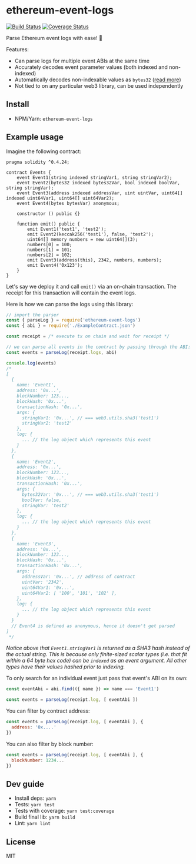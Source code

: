# ethereum-event-logs

[![Build Status](https://api.travis-ci.org/hiddentao/ethereum-event-logs.svg?branch=master)](https://travis-ci.org/hiddentao/ethereum-event-logs)
[![Coverage Status](https://coveralls.io/repos/github/hiddentao/ethereum-event-logs/badge.svg?branch=master)](https://coveralls.io/github/hiddentao/ethereum-event-logs?branch=master)

Parse Ethereum event logs with ease! 🎡

Features:
* Can parse logs for multiple event ABIs at the same time
* Accurately decodes event parameter values (both indexed and non-indexed)
* Automatically decodes non-indexable values as `bytes32` ([read more](https://ethereum.stackexchange.com/a/7170))
* Not tied to on any particular web3 library, can be used independently

## Install

* NPM/Yarn: `ethereum-event-logs`

## Example usage

Imagine the following contract:

```solidity
pragma solidity ^0.4.24;

contract Events {
    event Event1(string indexed stringVar1, string stringVar2);
    event Event2(bytes32 indexed bytes32Var, bool indexed boolVar, string stringVar);
    event Event3(address indexed addressVar, uint uintVar, uint64[] indexed uint64Var1, uint64[] uint64Var2);
    event Event4(bytes bytesVar) anonymous;

    constructor () public {}

    function emit() public {
        emit Event1('test1', 'test2');
        emit Event2(keccak256('test1'), false, 'test2');
        uint64[] memory numbers = new uint64[](3);
        numbers[0] = 100;
        numbers[1] = 101;
        numbers[2] = 102;
        emit Event3(address(this), 2342, numbers, numbers);
        emit Event4('0x123');
    }
}
```

Let's say we deploy it and call `emit()` via an on-chain transaction. The
receipt for this transaction will contain the event logs.

Here is how we can parse the logs using this library:

```js
// import the parser
const { parseLog } = require('ethereum-event-logs')
const { abi } = require('./ExampleContract.json')

const receipt = /* execute tx on chain and wait for receipt */

// we can parse all events in the contract by passing through the ABI:
const events = parseLog(receipt.logs, abi)

console.log(events)
/*
[
  {
    name: 'Event1',
    address: '0x...',
    blockNumber: 123...,
    blockHash: '0x...',
    transactionHash: '0x...',
    args: {
      stringVar1: '0x...', // === web3.utils.sha3('test1')
      stringVar2: 'test2'
    },
    log: {
      ... // the log object which represents this event
    }
  },
  {
    name: 'Event2',
    address: '0x...',
    blockNumber: 123...,
    blockHash: '0x...',
    transactionHash: '0x...',
    args: {
      bytes32Var: '0x...', // === web3.utils.sha3('test1')
      boolVar: false,
      stringVar: 'test2'
    },
    log: {
      ... // the log object which represents this event
    }
  },
  {
    name: 'Event3',
    address: '0x...',
    blockNumber: 123...,
    blockHash: '0x...',
    transactionHash: '0x...',
    args: {
      addressVar: '0x...', // address of contract
      uintVar: '2342',
      uint64Var1: '0x...',
      uint64Var2: [ '100', '101', '102' ],
    },
    log: {
      ... // the log object which represents this event
    }
  }
  // Event4 is defined as anonymous, hence it doesn't get parsed
]
 */
```

_Notice above that `Event1.stringVar1` is returned as a SHA3 hash instead of the
actual string. This is because only finite-sized scalar types (i.e. that fit within
  a 64 byte hex code) can be `indexed` as an event argument. All other types have their
  values hashed prior to indexing._

To only search for an individual event just pass that event's ABI on its own:

```js
const eventAbi = abi.find(({ name }) => name === 'Event1')

const events = parseLog(receipt.log, [ eventAbi ])
```

You can filter by contract address:

```js
const events = parseLog(receipt.log, [ eventAbi ], {
  address: '0x....'
})
```

You can also filter by block number:

```js
const events = parseLog(receipt.log, [ eventAbi ], {
  blockNumber: 1234...
})
```

## Dev guide

* Install deps: `yarn`
* Tests: `yarn test`
* Tests with coverage: `yarn test:coverage`
* Build final lib: `yarn build`
* Lint: `yarn lint`

## License

MIT
